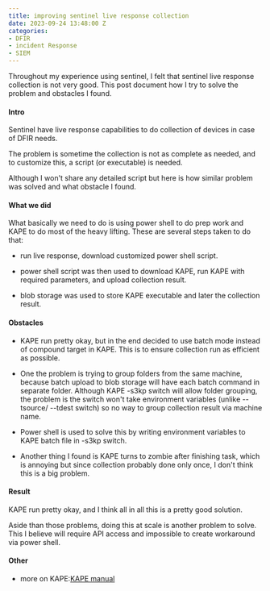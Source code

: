 ```yaml
---
title: improving sentinel live response collection
date: 2023-09-24 13:48:00 Z
categories:
- DFIR
- incident Response
- SIEM
---
```


Throughout my experience using sentinel, I felt that sentinel live response collection is not very good. This post document how I try to solve the problem and obstacles I found. 

<!--more-->
#### Intro
Sentinel have live response capabilities to do collection of devices in case of DFIR needs. 

The problem is sometime the collection is not as complete as needed, and to customize this, a script (or executable) is needed. 

Although I won't share any detailed script but here is how similar problem was solved and what obstacle I found.
 
#### What we did
What basically we need to do is using power shell to do prep work and KAPE to do most of the heavy lifting. These are several steps taken to do that:
* run live response, download customized power shell script.

* power shell script was then used to download KAPE,  run KAPE with required parameters, and upload collection result.

* blob storage was used to store KAPE executable and later the collection result.

#### Obstacles 
* KAPE run pretty okay, but in the end decided to use batch mode instead of compound target in KAPE. This is to ensure collection run as efficient as possible.

* One the problem is trying to group folders from the same machine, because batch upload to blob storage will have each batch command in separate folder. Although KAPE -s3kp switch will allow folder grouping, the problem is the switch won't take environment variables (unlike --tsource/ --tdest switch) so no way to group collection result via machine name.

* Power shell is used to solve this by writing environment variables to KAPE batch file in -s3kp switch.

* Another thing I found is KAPE turns to zombie after finishing task, which is annoying but since collection probably done only once, I don't think this is a big problem.

#### Result
KAPE run pretty okay, and I think all in all this is a pretty good solution.

Aside than those problems, doing this at scale is another problem to solve. This I believe will require API access and impossible to create workaround via power shell.

#### Other
* more on KAPE:[KAPE manual](https://ericzimmerman.github.io/KapeDocs/)